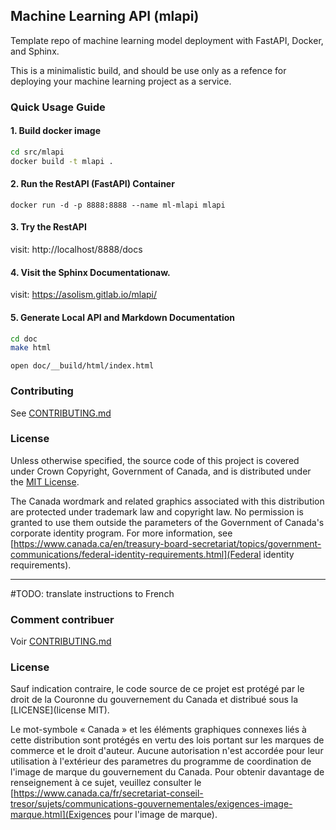 ## Machine Learning API (mlapi)

Template repo of machine learning model deployment with FastAPI, Docker, and Sphinx. 

This is a minimalistic build, and should be use only as a refence for deploying your 
machine learning project as a service.

### Quick Usage Guide 


#### 1. Build docker image 

```bash
cd src/mlapi
docker build -t mlapi . 
```

#### 2. Run the RestAPI (FastAPI) Container

```
docker run -d -p 8888:8888 --name ml-mlapi mlapi
```

#### 3. Try the RestAPI 

visit: http://localhost/8888/docs 


#### 4. Visit the Sphinx Documentationaw. 

visit: https://asolism.gitlab.io/mlapi/


#### 5. Generate Local API and Markdown Documentation

```bash
cd doc
make html
```

`open doc/__build/html/index.html`

### Contributing

See [CONTRIBUTING.md](CONTRIBUTING.md)

### License

Unless otherwise specified, the source code of this project is covered under Crown Copyright, Government of Canada, and is distributed under the [MIT License](LICENSE).

The Canada wordmark and related graphics associated with this distribution are protected under trademark law and copyright law. No permission is granted to use them outside the parameters of the Government of Canada's corporate identity program. For more information, see [https://www.canada.ca/en/treasury-board-secretariat/topics/government-communications/federal-identity-requirements.html](Federal identity requirements).

______________________

#TODO: translate instructions to French

### Comment contribuer

Voir [CONTRIBUTING.md](CONTRIBUTING.md)

### License

Sauf indication contraire, le code source de ce projet est protégé par le droit de la Couronne du gouvernement du Canada et distribué sous la [LICENSE](license MIT).

Le mot-symbole « Canada » et les éléments graphiques connexes liés à cette distribution sont protégés en vertu des lois portant sur les marques de commerce et le droit d'auteur. Aucune autorisation n'est accordée pour leur utilisation à l'extérieur des parametres du programme de coordination de l'image de marque du gouvernement du Canada. Pour obtenir davantage de renseignement à ce sujet, veuillez consulter le [https://www.canada.ca/fr/secretariat-conseil-tresor/sujets/communications-gouvernementales/exigences-image-marque.html](Exigences pour l'image de marque).